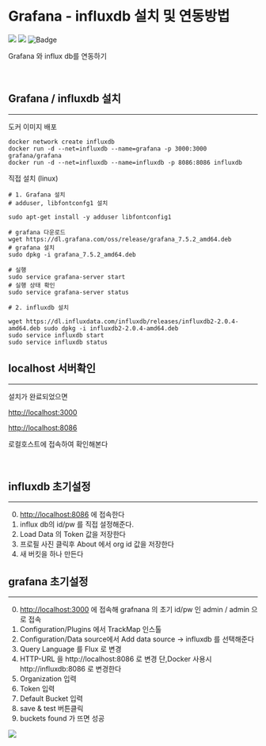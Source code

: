 # Grafana - influxdb 설치 및 연동방법

<p>
<img src="https://img.shields.io/badge/InfluxDB-22ADF6?style=flat&logo=InfluxDB&logoColor=white"/>
<img src="https://img.shields.io/badge/Grafana-F46800?style=flat&logo=Grafana&logoColor=white"/>
<img src="https://img.shields.io/badge/Docker-2496ED?style=flat&logo=Docker&logoColor=white" alt="Badge"/>

</p>

Grafana 와 influx db를 연동하기
<br>

<br>

## Grafana / influxdb 설치

---

도커 이미지 배포

```
docker network create influxdb
docker run -d --net=influxdb --name=grafana -p 3000:3000 grafana/grafana
docker run -d --net=influxdb --name=influxdb -p 8086:8086 influxdb
```

직접 설치 (linux)

```
# 1. Grafana 설치
# adduser, libfontconfg1 설치

sudo apt-get install -y adduser libfontconfig1

# grafana 다운로드
wget https://dl.grafana.com/oss/release/grafana_7.5.2_amd64.deb
# grafana 설치
sudo dpkg -i grafana_7.5.2_amd64.deb

# 실행
sudo service grafana-server start
# 실행 상태 확인
sudo service grafana-server status

# 2. influxdb 설치

wget https://dl.influxdata.com/influxdb/releases/influxdb2-2.0.4-amd64.deb sudo dpkg -i influxdb2-2.0.4-amd64.deb    
sudo service influxdb start
sudo service influxdb status

```

## localhost 서버확인

---

설치가 완료되었으면

[http://localhost:3000](http://localhost:3000)

[http://localhost:8086](http://localhost:8086)

로컬호스트에 접속하여 확인해본다

<br>

## influxdb 초기설정

---

0. [http://localhost:8086](http://localhost:8086) 에 접속한다
1. influx db의 id/pw 를 직접 설정해준다.
2. Load Data 의 Token 값을 저장한다
3. 프로필 사진 클릭후 About 에서 org id 값을 저장한다
4. 새 버킷을 하나 만든다

## grafana 초기설정

---

0. [http://localhost:3000](http://localhost:3000) 에 접속해 grafnana 의 초기 id/pw 인 admin / admin 으로 접속
1. Configuration/Plugins 에서 TrackMap 인스톨
2. Configuration/Data source에서 Add data source -> influxdb 를 선택해준다
3. Query Language 를 Flux 로 변경
4. HTTP-URL 을 http://localhost:8086 로 변경 단,Docker 사용시 http://influxdb:8086 로 변경한다
5. Organization 입력
6. Token 입력
7. Default Bucket 입력
8. save & test 버튼클릭
9. buckets found 가 뜨면 성공

![](https://lh3.googleusercontent.com/fife/AAWUweU8Lao-dstG4ZW9cHzzTdvtuFK6a2h-y6psd8c6aALajmn9dNXMM-nWsGFpgJbMrLm-mhFlc2q4D2jdZvE5W_iajARaXBr8OCC9xl_XkiLLL-j2b1NclnUSvW8r12lABWJeX-l5DxZVM2YGXI6j0Ro5Ww3E2YuMJZHJVKx28VMi00fUjkHdCouY8A1OHSmUcetEtPx24xTwo6iJW-YCzJNgPWdJ4N4rU9jnrcWJ_PGdY8wH7tqdkXDzTQIOVP2UllBYzcT8kpapKvA4U2e-xtzKY7lXQIwrT22mVXU12X4pgcen72mjc0eIyYtVsa6T3axZn0Lv6IWqMqMZLz5DGItoUh6Ikb1Hr1zrqWSKYlmCKfN52SScQ7ybwjsJhshAxeuTpr_Bvs4EPix0UMX1tjrUKBRuX3x5giQ-A-0sCPNgDisfhbNBTCOKXP_0iTpNxiWFDGxmr_FAjLe38B6yTfuHYVITtRkxOV9eCZPhu07JHYChLYw3RZw43Qp4Jg9X-4ocn71q1AfeqQrA5BogEBfeAo3-iXGcJUDrVe3gATUm4wbA4t4obzXXSBSSjITDOBkoHUap6Qy0gPPBCCqgbHFB0-xFIYTm7Hlf0o8bB4QZJEs1lpPymOMy4aWLyUr6N94_QTkpeAnP0yQQqdpefYh674q6yIWjIUgn_NKZBQD_s1hJyofekqd3veEc9Vz8Sb3010vMFwnml5Czavjrs4F6o5fCAg8gS-r6uvIfMsZqFmvRJ0YWKJq2sFGdl3ka5dJDgkyaGXy21kpVassk7i8epgIwx1sE3cwTM_-5lQ3uxPHnAbF-aVE_l86cLqYjQGtqQsdyTlU0AIxzL4RTGmWZgR0phgQwyFzL1eEuRYBe6wHnJ1IoPBUycHpLRLCCt5iDwcL4jf36XcZ2Jqkx3JUElVC6ZfaeC57xmpw7iPSoLwlGoW47knuw19D3BXjc6edwPPIiqtZ7BV7ZnasY5XSOKkHpWVPmXQhYHRJQVMm1ljRSFm9GW4yqfZ0HqvRf1BudHIgI7xFgijeEaiz6UCzaj5sKPbDaRIbS6m4ZTvR-zyBDP8h2DDQ05mRTY9pm04-DxfrYMstvgBsSB4Rpznzr9NGZeCVj7xKziVF3jQVMAtngjiXKOQ4fytR2sdQkgkXkMQncH4miw0vHIHrxnNxCAKyY8mfQHJTEEzvwnAGgzWOjCUZnKl_LNriVDOVISzVQz0mV60iqbINVBc_NBXRNzD2rqTayj7AU_jjI1uJMB5xn1bKlTAT5nkgk6x-TPBcNLyk=w1920-h942)
